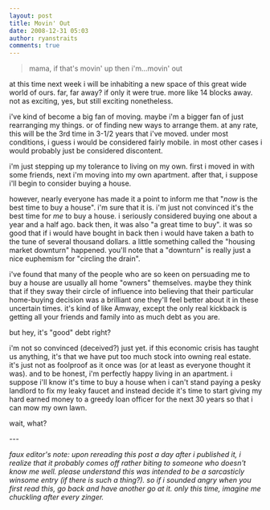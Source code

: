 ```yaml
---
layout: post
title: Movin' Out
date: 2008-12-31 05:03
author: ryanstraits
comments: true
---
```

<blockquote>
<p>mama, if that's movin' up then i'm...movin' out</p>
</blockquote>
<p>at this time next week i will be inhabiting a new space of this great wide world of ours. far, far away? if only it were true. more like 14 blocks away. not as exciting, yes, but still exciting nonetheless.</p>
<p>i've kind of become a big fan of moving. maybe i'm a bigger fan of just rearranging my things. or of finding new ways to arrange them. at any rate, this will be the 3rd time in 3-1/2 years that i've moved. under most conditions, i guess i would be considered fairly mobile. in most other cases i would probably just be considered discontent.</p>
<p>i'm just stepping up my tolerance to living on my own. first i moved in with some friends, next i'm moving into my own apartment. after that, i suppose i'll begin to consider buying a house.</p>
<p>however, nearly everyone has made it a point to inform me that "<em>now</em> is the best time to buy a house". i'm sure that it is. i'm just not convinced it's the best time for <em>me</em> to buy a house. i seriously considered buying one about a year and a half ago. back then, it was also "a great time to buy". it was so good that if i would have bought in back then i would have taken a bath to the tune of several thousand dollars. a little something called the "housing market downturn" happened. you'll note that a "downturn" is really just a nice euphemism for "circling the drain".</p>
<p>i've found that many of the people who are so keen on persuading me to buy a house are usually all home "owners" themselves. maybe they think that if they sway their circle of influence into believing that their particular home-buying decision was a brilliant one they'll feel better about it in these uncertain times. it's kind of like Amway, except the only real kickback is getting all your friends and family into as much debt as you are.</p>
<p>but hey, it's "good" debt right?</p>
<p>i'm not so convinced (deceived?) just yet. if this economic crisis has taught us anything, it's that we have put too much stock into owning real estate. it's just not as foolproof as it once was (or at least as everyone thought it was). and to be honest, i'm perfectly happy living in an apartment. i suppose i'll know it's time to buy a house when i can't stand paying a pesky landlord to fix my leaky faucet and instead decide it's time to start giving my hard earned money to a greedy loan officer for the next 30 years so that i can mow my own lawn.</p>
<p>wait, what?</p>
<p>---</p>
<p><em>faux editor's note: upon rereading this post a day after i published it, i realize that it probably comes off rather biting to someone who doesn't know me well. please understand this was intended to be a sarcasticly winsome entry (if there is such a thing?). so if i sounded angry when you first read this, go back and have another go at it. only this time, imagine me chuckling after every zinger.<br /></em></p>

